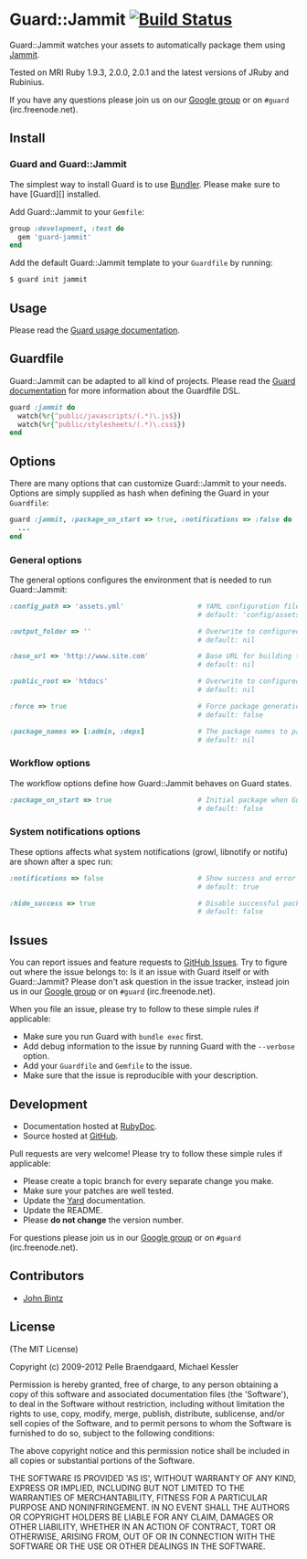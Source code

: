 # Guard::Jammit [![Build Status](https://secure.travis-ci.org/netzpirat/guard-jammit.png)](http://travis-ci.org/netzpirat/guard-jammit)

Guard::Jammit watches your assets to automatically package them using [Jammit](http://documentcloud.github.com/jammit/).

Tested on MRI Ruby 1.9.3, 2.0.0, 2.0.1 and the latest versions of JRuby and Rubinius.

If you have any questions please join us on our [Google group](http://groups.google.com/group/guard-dev) or on `#guard`
(irc.freenode.net).

## Install

### Guard and Guard::Jammit

The simplest way to install Guard is to use [Bundler](http://gembundler.com/).
Please make sure to have [Guard][] installed.

Add Guard::Jammit to your `Gemfile`:

```ruby
group :development, :test do
  gem 'guard-jammit'
end
```

Add the default Guard::Jammit template to your `Guardfile` by running:

```bash
$ guard init jammit
```

## Usage

Please read the [Guard usage documentation](https://github.com/guard/guard#readme).

## Guardfile

Guard::Jammit can be adapted to all kind of projects. Please read the
[Guard documentation](https://github.com/guard/guard#readme) for more information about the Guardfile DSL.

```ruby
guard :jammit do
  watch(%r{^public/javascripts/(.*)\.js$})
  watch(%r{^public/stylesheets/(.*)\.css$})
end
```

## Options

There are many options that can customize Guard::Jammit to your needs. Options are simply supplied as hash when
defining the Guard in your `Guardfile`:

```ruby
guard :jammit, :package_on_start => true, :notifications => :false do
  ...
end
```

### General options

The general options configures the environment that is needed to run Guard::Jammit:

```ruby
:config_path => 'assets.yml'                  # YAML configuration file to use for Jammit
                                              # default: 'config/assets.yml'

:output_folder => ''                          # Overwrite to configured output folder
                                              # default: nil

:base_url => 'http://www.site.com'            # Base URL for building the MHTML stylesheets
                                              # default: nil

:public_root => 'htdocs'                      # Overwrite to configured public root
                                              # default: nil

:force => true                                # Force package generation.
                                              # default: false

:package_names => [:admin, :deps]             # The package names to package.
                                              # default: nil
```

### Workflow options

The workflow options define how Guard::Jammit behaves on Guard states.

```ruby
:package_on_start => true                     # Initial package when Guard starts
                                              # default: false
```

### System notifications options

These options affects what system notifications (growl, libnotify or notifu) are shown after a spec run:

```ruby
:notifications => false                       # Show success and error notifications.
                                              # default: true

:hide_success => true                         # Disable successful package run notification.
                                              # default: false
```

## Issues

You can report issues and feature requests to [GitHub Issues](https://github.com/netzpirat/guard-jammit/issues). Try to figure out
where the issue belongs to: Is it an issue with Guard itself or with Guard::Jammit? Please don't
ask question in the issue tracker, instead join us in our [Google group](http://groups.google.com/group/guard-dev) or on
`#guard` (irc.freenode.net).

When you file an issue, please try to follow to these simple rules if applicable:

* Make sure you run Guard with `bundle exec` first.
* Add debug information to the issue by running Guard with the `--verbose` option.
* Add your `Guardfile` and `Gemfile` to the issue.
* Make sure that the issue is reproducible with your description.

## Development

- Documentation hosted at [RubyDoc](http://rubydoc.info/github/guard/guard-jammit/master/frames).
- Source hosted at [GitHub](https://github.com/netzpirat/guard-jammit).

Pull requests are very welcome! Please try to follow these simple rules if applicable:

* Please create a topic branch for every separate change you make.
* Make sure your patches are well tested.
* Update the [Yard](http://yardoc.org/) documentation.
* Update the README.
* Please **do not change** the version number.

For questions please join us in our [Google group](http://groups.google.com/group/guard-dev) or on
`#guard` (irc.freenode.net).

## Contributors

* [John Bintz](https://github.com/johnbintz)

## License

(The MIT License)

Copyright (c) 2009-2012 Pelle Braendgaard, Michael Kessler

Permission is hereby granted, free of charge, to any person obtaining
a copy of this software and associated documentation files (the
'Software'), to deal in the Software without restriction, including
without limitation the rights to use, copy, modify, merge, publish,
distribute, sublicense, and/or sell copies of the Software, and to
permit persons to whom the Software is furnished to do so, subject to
the following conditions:

The above copyright notice and this permission notice shall be
included in all copies or substantial portions of the Software.

THE SOFTWARE IS PROVIDED 'AS IS', WITHOUT WARRANTY OF ANY KIND,
EXPRESS OR IMPLIED, INCLUDING BUT NOT LIMITED TO THE WARRANTIES OF
MERCHANTABILITY, FITNESS FOR A PARTICULAR PURPOSE AND NONINFRINGEMENT.
IN NO EVENT SHALL THE AUTHORS OR COPYRIGHT HOLDERS BE LIABLE FOR ANY
CLAIM, DAMAGES OR OTHER LIABILITY, WHETHER IN AN ACTION OF CONTRACT,
TORT OR OTHERWISE, ARISING FROM, OUT OF OR IN CONNECTION WITH THE
SOFTWARE OR THE USE OR OTHER DEALINGS IN THE SOFTWARE.
